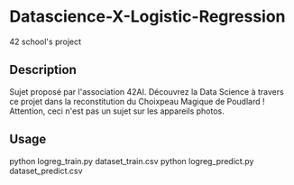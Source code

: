# Datascience-X-Logistic-Regression
42 school's project



## Description

Sujet proposé par l'association 42AI. Découvrez la Data Science à travers ce projet dans la reconstitution du Choixpeau Magique de Poudlard ! Attention, ceci n'est pas un sujet sur les appareils photos.

## Usage
python logreg_train.py dataset_train.csv
python logreg_predict.py dataset_predict.csv
